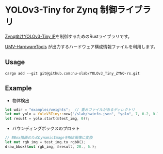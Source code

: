 # YOLOv3-Tiny for Zynq 制御ライブラリ

[Zynq向けYOLOv3-Tiny IP](https://github.com/nu-slab/Kria-YOLO-HW)を制御するためのRustライブラリです。

[UMV-HardwareTools](https://github.com/nu-slab/UMV-HardwareTools) が出力するハードウェア構成情報ファイルを利用します。

## Usage

```shell
cargo add --git git@github.com:nu-slab/YOLOv3_Tiny_ZYNQ-rs.git
```

## Example

- 物体検出

```Rust
let wdir = "examples/weights";  // 重みファイルがあるディレクトリ
let mut yolo = YoloV3Tiny::new("/slab/hwinfo.json", "yolo", 7, 0.2, 0.1, wdir, wdir)?;
let result = yolo.start(&test_img, 0)?;
```

- バウンディングボックスのプロット

```Rust
// BBox描画のためDynamicImageをRGB画像に変換
let mut rgb_img = test_img.to_rgb8();
draw_bbox(&mut rgb_img, &result, 20., 6.);
```
